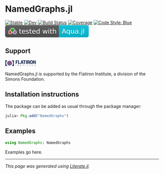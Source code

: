 # NamedGraphs.jl

[![Stable](https://img.shields.io/badge/docs-stable-blue.svg)](https://itensor.github.io/NamedGraphs.jl/stable/)
[![Dev](https://img.shields.io/badge/docs-dev-blue.svg)](https://itensor.github.io/NamedGraphs.jl/dev/)
[![Build Status](https://github.com/ITensor/NamedGraphs.jl/actions/workflows/Tests.yml/badge.svg?branch=main)](https://github.com/ITensor/NamedGraphs.jl/actions/workflows/Tests.yml?query=branch%3Amain)
[![Coverage](https://codecov.io/gh/ITensor/NamedGraphs.jl/branch/main/graph/badge.svg)](https://codecov.io/gh/ITensor/NamedGraphs.jl)
[![Code Style: Blue](https://img.shields.io/badge/code%20style-blue-4495d1.svg)](https://github.com/invenia/BlueStyle)
[![Aqua](https://raw.githubusercontent.com/JuliaTesting/Aqua.jl/master/badge.svg)](https://github.com/JuliaTesting/Aqua.jl)

## Support

<picture>
  <source media="(prefers-color-scheme: dark)" width="20%" srcset="docs/src/assets/CCQ-dark.png">
  <img alt="Flatiron Center for Computational Quantum Physics logo." width="20%" src="docs/src/assets/CCQ.png">
</picture>


NamedGraphs.jl is supported by the Flatiron Institute, a division of the Simons Foundation.

## Installation instructions

The package can be added as usual through the package manager:

```julia
julia> Pkg.add("NamedGraphs")
```

## Examples

````julia
using NamedGraphs: NamedGraphs
````

Examples go here.

---

*This page was generated using [Literate.jl](https://github.com/fredrikekre/Literate.jl).*

